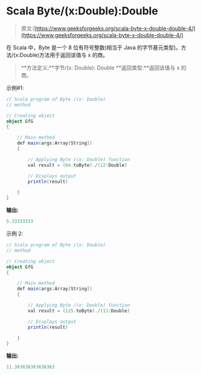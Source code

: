# Scala Byte/(x:Double):Double

> 原文:[https://www.geeksforgeeks.org/scala-byte-x-double-double-4/](https://www.geeksforgeeks.org/scala-byte-x-double-double-4/)

在 Scala 中，Byte 是一个 8 位有符号整数(相当于 Java 的字节基元类型)。方法/(x:Double)方法用于返回该值与 x 的商。

> **方法定义:**字节/(x: Double): Double
> **返回类型:**返回该值与 x 的商。

示例#1:

```scala
// Scala program of Byte /(x: Double)
// method 

// Creating object 
object GfG 
{ 

    // Main method 
    def main(args:Array[String]) 
    { 

        // Applying Byte /(x: Double) function 
        val result = (64.toByte)./(12:Double) 

        // Displays output 
        println(result) 

    } 
} 
```

**输出:**

```scala
5.33333333
```

示例 2:

```scala
// Scala program of Byte /(x: Double)
// method 

// Creating object 
object GfG 
{ 

    // Main method 
    def main(args:Array[String]) 
    { 

        // Applying Byte /(x: Double) function 
        val result = (125.toByte)./(11:Double) 

        // Displays output 
        println(result) 

    } 
} 
```

**输出:**

```scala
11.363636363636363
```